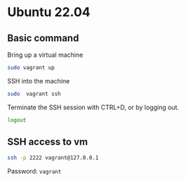 # Ubuntu 22.04 

## Basic command

Bring up a virtual machine
```sh
sudo vagrant up
```

SSH into the machine
```sh
sudo  vagrant ssh
```

Terminate the SSH session with CTRL+D, or by logging out.
```sh
logout
```

## SSH access to vm

```sh
ssh -p 2222 vagrant@127.0.0.1
```
Password: `vagrant`
